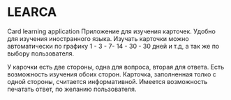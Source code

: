 # LEARCA
Card learning application
Приложение для изучения карточек. Удобно для изучения иностранного языка. 
Изучать карточки можно автоматически по графику 1 - 3 - 7- 14 - 30 - 30 дней и т.д, а так же по выбору пользователя.

У карочки есть две стороны, одна для вопроса, вторая для ответа. Есть возможность изучения обоих сторон. Карточка, заполненная толко с одной стороны, считается информативной.
Имеется возможность печатать ответ, по желанию пользователя.
